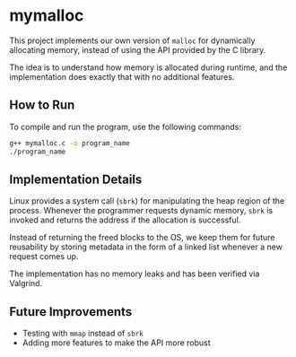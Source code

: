 
# mymalloc

This project implements our own version of `malloc` for dynamically allocating memory, instead of using the API provided by the C library.

The idea is to understand how memory is allocated during runtime, and the implementation does exactly that with no additional features.

## How to Run

To compile and run the program, use the following commands:

```bash
g++ mymalloc.c -o program_name
./program_name
````

## Implementation Details

Linux provides a system call (`sbrk`) for manipulating the heap region of the process. Whenever the programmer requests dynamic memory, `sbrk` is invoked and returns the address if the allocation is successful.

Instead of returning the freed blocks to the OS, we keep them for future reusability by storing metadata in the form of a linked list whenever a new request comes up.

The implementation has no memory leaks and has been verified via Valgrind.

## Future Improvements

* Testing with `mmap` instead of `sbrk`
* Adding more features to make the API more robust
